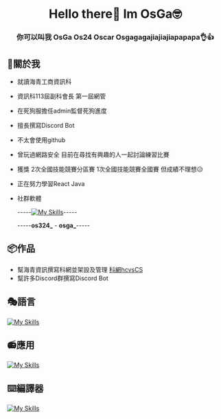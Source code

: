 <h1 align="center">Hello there👋 Im OsGa🤓</h1>
<h3 align="center">你可以叫我 OsGa Os24 Oscar Osgagagajiajiajiapapapa👌👍</h3>

## 🐶關於我
* 就讀海青工商資訊科
* 資訊科113屆副科會長 第一屆網管
* 在死狗服擔任admin監督死狗進度
* 擅長撰寫Discord Bot
* 不太會使用github
* 曾玩過網路安全 目前在尋找有興趣的人一起討論練習比賽
* 獲獎 2次全國技能競賽分區賽 1次全國技能競賽全國賽 但成績不理想😥
* 正在努力學習React Java
* 社群軟體

  -----[![My Skills](https://skillicons.dev/icons?i=instagram,discord)](https://skillicons.dev)-----

  -----**os324_** - **osga_**-----

## 📦作品
* 幫海青資訊撰寫科網並架設及管理 [科網hcvsCS](https://www.hcvscs.us/)
* 幫許多Discord群撰寫Discord Bot

## 🎭語言
[![My Skills](https://skillicons.dev/icons?i=py,react,java,cs,cpp)](https://skillicons.dev)

## 📻應用
[![My Skills](https://skillicons.dev/icons?i=linux,arduino,raspberrypi,bots)](https://skillicons.dev)

## ⌨️編譯器
[![My Skills](https://skillicons.dev/icons?i=vim,vscode,visualstudio,idea)](https://skillicons.dev)
